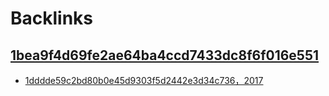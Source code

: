 
# Backlinks
## [1bea9f4d69fe2ae64ba4ccd7433dc8f6f016e551](1bea9f4d69fe2ae64ba4ccd7433dc8f6f016e551.md)
- [1dddde59c2bd80b0e45d9303f5d2442e3d34c736，2017](1dddde59c2bd80b0e45d9303f5d2442e3d34c736，2017.md)

